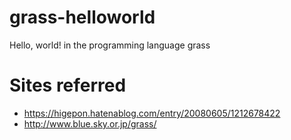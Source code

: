 # grass-helloworld
Hello, world! in the programming language grass

# Sites referred
* https://higepon.hatenablog.com/entry/20080605/1212678422
* http://www.blue.sky.or.jp/grass/
